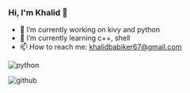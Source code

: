 ### Hi, I'm Khalid 👋

- 🔭 I’m currently working on kivy and python 
- 🌱 I’m currently learning c++, shell
- 📫 How to reach me: khalidbabiker67@gmail.com

![python](https://img.shields.io/badge/Python3-000000?style=for-the-badge&logo=python&logoColor=blue)

![github](https://img.shields.io/badge/GitHub-ffffff?style=for-the-badge&logo=GitHub&logoColor=blue)

